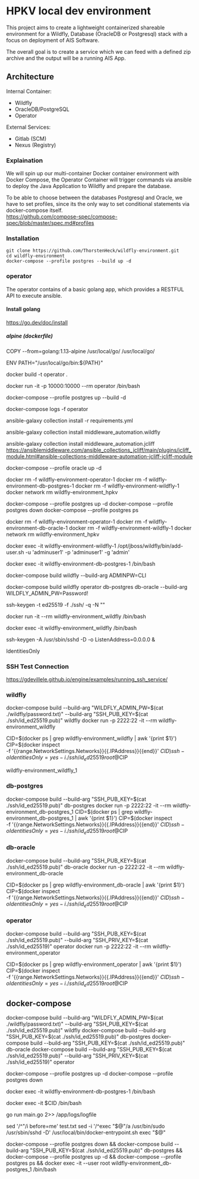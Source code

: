 # HPKV local dev environment

This project aims to create a lightweight containerized shareable environment for a Wildfly, Database (OracleDB or Postgresql) stack with a focus on deployment of AIS Software.

The overall goal is to create a service which we can feed with a defined zip archive and the output will be a running AIS App.

## Architecture

Internal Container:

- Wildfly 
- OracleDB/PostgreSQL 
- Operator

External Services:

- Gitlab (SCM)
- Nexus (Registry)

### Explaination

We will spin up our multi-container Docker container environment with Docker Compose, the Operator Container will trigger commands via ansible to deploy the Java Application to Wildfly and prepare the database.

To be able to choose between the databases Postgresql and Oracle, we have to set profiles, since its the only way to set conditional statements via docker-compose itself.  
https://github.com/compose-spec/compose-spec/blob/master/spec.md#profiles

### Installation

    git clone https://github.com/ThorstenHeck/wildfly-environment.git
    cd wildfly-environment
    docker-compose --profile postgres --build up -d

### operator

The operator contains of a basic golang app, which provides a RESTFUL API to execute ansible.

#### Install golang

https://go.dev/doc/install

##### alpine (dockerfile)

COPY --from=golang:1.13-alpine /usr/local/go/ /usr/local/go/
 
ENV PATH="/usr/local/go/bin:${PATH}"




docker build -t operator .

docker run -it -p 10000:10000 --rm operator /bin/bash

docker-compose --profile postgres up --build -d

docker-compose logs -f operator

ansible-galaxy collection install -r requirements.yml

ansible-galaxy collection install middleware_automation.wildfly

ansible-galaxy collection install middleware_automation.jcliff
https://ansiblemiddleware.com/ansible_collections_jcliff/main/plugins/jcliff_module.html#ansible-collections-middleware-automation-jcliff-jcliff-module




docker-compose --profile oracle up -d

docker rm -f wildfly-environment-operator-1
docker rm -f wildfly-environment-db-postgres-1
docker rm -f wildfly-environment-wildfly-1
docker network rm wildfly-environment_hpkv

docker-compose --profile postgres up -d
docker-compose --profile postgres down
docker-compose --profile postgres ps

docker rm -f wildfly-environment-operator-1
docker rm -f wildfly-environment-db-oracle-1
docker rm -f wildfly-environment-wildfly-1
docker network rm wildfly-environment_hpkv

docker exec -it wildfly-environment-wildfly-1 /opt/jboss/wildfly/bin/add-user.sh -u 'adminuser1' -p 'adminuser1' -g 'admin'

docker exec -it wildfly-environment-db-postgres-1 /bin/bash


docker-compose build wildfly --build-arg ADMINPW=CLI




docker-compose build wildfly operator db-postgres db-oracle --build-arg WILDFLY_ADMIN_PW=Password!

ssh-keygen -t ed25519 -f ./ssh/ -q -N "" 

docker run -it --rm wildfly-environment_wildfly /bin/bash

docker exec -it wildfly-environment_wildfly /bin/bash

ssh-keygen -A
/usr/sbin/sshd -D -o ListenAddress=0.0.0.0 &

IdentitiesOnly


### SSH Test Connection
https://gdevillele.github.io/engine/examples/running_ssh_service/


### wildfly
docker-compose build --build-arg "WILDFLY_ADMIN_PW=$(cat ./wildfly/password.txt)" --build-arg "SSH_PUB_KEY=$(cat ./ssh/id_ed25519.pub)" wildfly 
docker run -p 2222:22 -it --rm  wildfly-environment_wildfly

CID=$(docker ps | grep  wildfly-environment_wildfly | awk '{print $1}')
CIP=$(docker inspect \
  -f '{{range.NetworkSettings.Networks}}{{.IPAddress}}{{end}}' $CID)
ssh -o IdentitiesOnly=yes -i ./ssh/id_ed25519 root@$CIP

wildfly-environment_wildfly_1

### db-postgres
docker-compose build  --build-arg "SSH_PUB_KEY=$(cat ./ssh/id_ed25519.pub)" db-postgres
docker run -p 2222:22 -it --rm  wildfly-environment_db-postgres_1
CID=$(docker ps | grep  wildfly-environment_db-postgres_1 | awk '{print $1}')
CIP=$(docker inspect \
  -f '{{range.NetworkSettings.Networks}}{{.IPAddress}}{{end}}' $CID)
ssh -o IdentitiesOnly=yes -i ./ssh/id_ed25519 root@$CIP

### db-oracle
docker-compose build  --build-arg "SSH_PUB_KEY=$(cat ./ssh/id_ed25519.pub)" db-oracle
docker run -p 2222:22 -it --rm  wildfly-environment_db-oracle

CID=$(docker ps | grep  wildfly-environment_db-oracle | awk '{print $1}')
CIP=$(docker inspect \
  -f '{{range.NetworkSettings.Networks}}{{.IPAddress}}{{end}}' $CID)
ssh -o IdentitiesOnly=yes -i ./ssh/id_ed25519 root@$CIP

### operator
docker-compose build  --build-arg "SSH_PUB_KEY=$(cat ./ssh/id_ed25519.pub)" --build-arg "SSH_PRIV_KEY=$(cat ./ssh/id_ed25519)" operator
docker run -p 2222:22 -it --rm  wildfly-environment_operator

CID=$(docker ps | grep  wildfly-environment_operator | awk '{print $1}')
CIP=$(docker inspect \
  -f '{{range.NetworkSettings.Networks}}{{.IPAddress}}{{end}}' $CID)
ssh -o IdentitiesOnly=yes -i ./ssh/id_ed25519 root@$CIP


## docker-compose

docker-compose build --build-arg "WILDFLY_ADMIN_PW=$(cat ./wildfly/password.txt)" --build-arg "SSH_PUB_KEY=$(cat ./ssh/id_ed25519.pub)" wildfly 
docker-compose build  --build-arg "SSH_PUB_KEY=$(cat ./ssh/id_ed25519.pub)" db-postgres
docker-compose build  --build-arg "SSH_PUB_KEY=$(cat ./ssh/id_ed25519.pub)" db-oracle
docker-compose build  --build-arg "SSH_PUB_KEY=$(cat ./ssh/id_ed25519.pub)" --build-arg "SSH_PRIV_KEY=$(cat ./ssh/id_ed25519)" operator

docker-compose --profile postgres up -d
docker-compose --profile postgres down


docker exec -it wildfly-environment-db-postgres-1 /bin/bash


docker exec -it $CID /bin/bash

go run main.go 2>> /app/logs/logfile

sed '/^"/i before=me' test.txt
sed -i '/^exec "$@"/a /usr/bin/sudo /usr/sbin/sshd -D' /usr/local/bin/docker-entrypoint.sh
exec "$@"


docker-compose --profile postgres down && docker-compose build  --build-arg "SSH_PUB_KEY=$(cat ./ssh/id_ed25519.pub)" db-postgres && docker-compose --profile postgres up -d && docker-compose --profile postgres ps && docker exec -it --user root wildfly-environment_db-postgres_1 /bin/bash